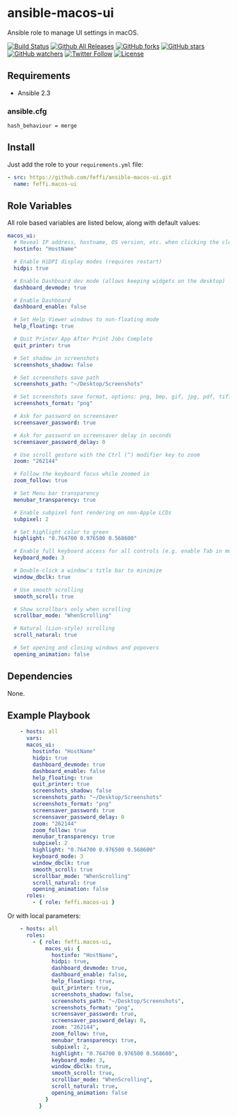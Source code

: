 # ansible-macos-ui
Ansible role to manage UI settings in macOS.

[![Build Status](https://img.shields.io/travis/feffi/ansible-macos-ui.svg)](https://travis-ci.org/feffi/ansible-macos-ui) [![Github All Releases](https://img.shields.io/github/downloads/feffi/ansible-macos-ui/total.svg)](https://github.com/feffi/ansible-macos-ui) [![GitHub forks](https://img.shields.io/github/forks/feffi/ansible-macos-ui.svg?style=social&label=Fork)](https://github.com/feffi/ansible-macos-ui) [![GitHub stars](https://img.shields.io/github/stars/feffi/ansible-macos-ui.svg?style=social&label=Star)](https://github.com/feffi/ansible-macos-ui) [![GitHub watchers](https://img.shields.io/github/watchers/feffi/ansible-macos-ui.svg?style=social&label=Watch)](https://github.com/feffi/ansible-macos-ui) [![Twitter Follow](https://img.shields.io/twitter/follow/feffi1.svg?style=social&label=Follow)](https://twitter.com/feffi1) [![License](http://img.shields.io/:license-mit-blue.svg)](https://github.com/feffi/ansible-macos-ui/blob/master/LICENSE)

## Requirements
- Ansible 2.3

### ansible.cfg
```
hash_behaviour = merge
```

## Install
Just add the role to your ``requirements.yml`` file:
```yaml
- src: https://github.com/feffi/ansible-macos-ui.git
  name: feffi.macos-ui
```

## Role Variables
All role based variables are listed below, along with default values:

```yaml
macos_ui:
  # Reveal IP address, hostname, OS version, etc. when clicking the clock in the login window
  hostinfo: "HostName"

  # Enable HiDPI display modes (requires restart)
  hidpi: true

  # Enable Dashboard dev mode (allows keeping widgets on the desktop)
  dashboard_devmode: true

  # Enable Dashboard
  dashboard_enable: false

  # Set Help Viewer windows to non-floating mode
  help_floating: true

  # Quit Printer App After Print Jobs Complete
  quit_printer: true

  # Set shadow in screenshots
  screenshots_shadow: false

  # Set screenshots save path
  screenshots_path: "~/Desktop/Screenshots"

  # Set screenshots save format, options: png, bmp, gif, jpg, pdf, tiff
  screenshots_format: "png"

  # Ask for password on screensaver
  screensaver_password: true

  # Ask for password on screensaver delay in seconds
  screensaver_password_delay: 0

  # Use scroll gesture with the Ctrl (^) modifier key to zoom
  zoom: "262144"

  # Follow the keyboard focus while zoomed in
  zoom_follow: true

  # Set Menu bar transparency
  menubar_transparency: true

  # Enable subpixel font rendering on non-Apple LCDs
  subpixel: 2

  # Set highlight color to green
  highlight: "0.764700 0.976500 0.568600"

  # Enable full keyboard access for all controls (e.g. enable Tab in modal dialogs)
  keyboard_mode: 3

  # Double-click a window's title bar to minimize
  window_dbclk: true

  # Use smooth scrolling
  smooth_scroll: true

  # Show scrollbars only when scrolling
  scrollbar_mode: "WhenScrolling"

  # Natural (Lion-style) scrolling
  scroll_natural: true

  # Set opening and closing windows and popovers
  opening_animation: false
```

## Dependencies
None.

## Example Playbook

```yaml
    - hosts: all
      vars:
      macos_ui:
        hostinfo: "HostName"
        hidpi: true
        dashboard_devmode: true
        dashboard_enable: false
        help_floating: true
        quit_printer: true
        screenshots_shadow: false
        screenshots_path: "~/Desktop/Screenshots"
        screenshots_format: "png"
        screensaver_password: true
        screensaver_password_delay: 0
        zoom: "262144"
        zoom_follow: true
        menubar_transparency: true
        subpixel: 2
        highlight: "0.764700 0.976500 0.568600"
        keyboard_mode: 3
        window_dbclk: true
        smooth_scroll: true
        scrollbar_mode: "WhenScrolling"
        scroll_natural: true
        opening_animation: false
      roles:
        - { role: feffi.macos-ui }
```
Or with local parameters:

```yaml
    - hosts: all
      roles:
        - { role: feffi.macos-ui,
            macos_ui: {
              hostinfo: "HostName",
              hidpi: true,
              dashboard_devmode: true,
              dashboard_enable: false,
              help_floating: true,
              quit_printer: true,
              screenshots_shadow: false,
              screenshots_path: "~/Desktop/Screenshots",
              screenshots_format: "png",
              screensaver_password: true,
              screensaver_password_delay: 0,
              zoom: "262144",
              zoom_follow: true,
              menubar_transparency: true,
              subpixel: 2,
              highlight: "0.764700 0.976500 0.568600",
              keyboard_mode: 3,
              window_dbclk: true,
              smooth_scroll: true,
              scrollbar_mode: "WhenScrolling",
              scroll_natural: true,
              opening_animation: false
            }
          }
```

